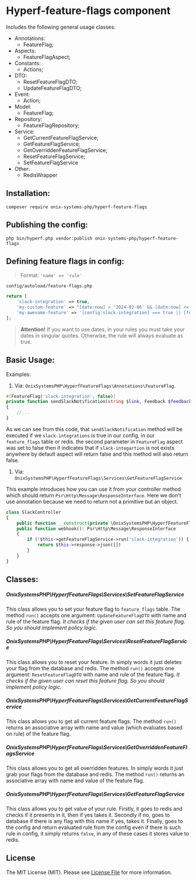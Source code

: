 # Hyperf-feature-flags component

Includes the following general usage classes:

- Annotations:
  - FeatureFlag;
- Aspects:
  - FeatureFlagAspect;
- Constants:
  - Actions;
- DTO:
  - ResetFeatureFlagDTO;
  - UpdateFeatureFlagDTO;
- Event:
  - Action;
- Model:
  - FeatureFlag;
- Repository:
  - FeatureFlagRepository;
- Service:
  - GetCurrentFeatureFlagService;
  - GetFeatureFlagService;
  - GetOverriddenFeatureFlagService;
  - ResetFeatureFlagService;
  - SetFeatureFlagService
- Other:
  - RedisWrapper

## Installation:

```shell script
composer require onix-systems-php/hyperf-feature-flags
```

## Publishing the config:

```shell script
php bin/hyperf.php vendor:publish onix-systems-php/hyperf-feature-flags
```

## Defining feature flags in config:

> Format: `'name' => 'rule'`

`config/autoload/feature-flags.php`

```php 
return [
    'slack-integration' => true,
    'my-custom-feature' => "[date:now] > '2024-02-06' && [date:now] <= '2024-12-31'",
    'my-awesome-feature' => '[config:slack-integration] === true || [feature:my-custom-feature] === false',
];
```

> **Attention!**
> If you want to use dates, in your rules you must take your dates in singular quotes. Otherwise, the rule will always evaluate as true.

## Basic Usage:

Examples:

1. Via: `OnixSystemsPHP\HyperfFeatureFlags\Annotations\FeatureFlag`.

```php
#[FeatureFlag('slack-integration', false)]
private function sendSlackNotification(string $link, Feedback $feedback): bool
{
    //...
}
```

As we can see from this code, that `sendSlackNotification` method will be executed if we `slack-integrations` is true in our config, in our `feature_flags` table or redis.
the second parameter in `FeatureFlag` aspect was set to false then it indicates that if `slack-integartion` is not exists anywhere by default aspect will return false and this method will also return false.

1. Via: `OnixSystemsPHP\HyperfFeatureFlags\Services\GetFeatureFlagService`

This example introduces how you can use it from your controller method which should return `Psr\Http\Message\ResponseInterface`. Here we don't use annotation because we need to return not a primitive but an object.

```php
class SlackController
{
    public function __construct(private \OnixSystemsPHP\HyperfFeatureFlags\Services\GetFeatureFlagService $getFeatureFlagService) {}
    public function webhook(): Psr\Http\Message\ResponseInterface
    {
        if (!$this->getFeatureFlagService->run('slack-integration')) {
            return $this->response->json([])
        }
    }
}
```

## Classes:

##### OnixSystemsPHP\HyperfFeatureFlags\Services\SetFeatureFlagService

This class allows you to set your feature flag to `feature_flags` table.
The method `run()` accepts one argument: `UpdateFeatureFlagDTO` with name and rule of the feature flag.
*It checks if the given user can set this feature flag. So you should implement policy logic.*

##### OnixSystemsPHP\HyperfFeatureFlags\Services\ResetFeatureFlagService

This class allows you to reset your feature. In simply words it just deletes your flag from the database and redis.
The method `run()` accepts one argument: `ResetFeatureFlagDTO` with name and rule of the feature flag.
*It checks if the given user can reset this feature flag. So you should implement policy logic.*

##### OnixSystemsPHP\HyperfFeatureFlags\Services\GetCurrentFeatureFlagService

This class allows you to get all current feature flags.
The method `run()` returns an associative array with name and value (which evaluates based on rule) of the feature flag.

##### OnixSystemsPHP\HyperfFeatureFlags\Services\GetOverriddenFeatureFlagsService

This class allows you to get all overridden features. In simply words it just grab your flags from the database and redis.
The method `run()` returns an associative array with name and value of the feature flag.

##### OnixSystemsPHP\HyperfFeatureFlags\Services\GetFeatureFlagService

This class allows you to get value of your rule. 
Firstly, it goes to redis and checks if it presents in it, then if yes takes it. 
Secondly if no, goes to database if there is any flag with this name if yes, takes it. 
Finally, goes to the config and return evaluated rule from the config even if there is such rule in config, it simply returns `false`, in any of these cases it stores value to redis.

## License

The MIT License (MIT). Please see [License File](LICENSE) for more information.
